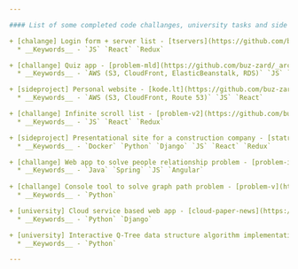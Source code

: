 ```yaml
---

#### List of some completed code challanges, university tasks and side projects:

+ [chalange] Login form + server list - [tservers](https://github.com/buz-zard/senior-frontend-party) (2017-09)
  * __Keywords__ - `JS` `React` `Redux`

+ [challange] Quiz app - [problem-mld](https://github.com/buz-zard/_archive/tree/master/problem-mld) (2017-05)
  * __Keywords__ - `AWS (S3, CloudFront, ElasticBeanstalk, RDS)` `JS` `Node` `Express` `React` `Redux`

+ [sideproject] Personal website - [kode.lt](https://github.com/buz-zard/kode.lt) (2017)
  * __Keywords__ - `AWS (S3, CloudFront, Route 53)` `JS` `React`

+ [challange] Infinite scroll list - [problem-v2](https://github.com/buz-zard/_archive/tree/master/problem-v2) (2017-04)
  * __Keywords__ - `JS` `React` `Redux`

+ [sideproject] Presentational site for a construction company - [statrem](https://github.com/buz-zard/statrem-web) (2015-12)
  * __Keywords__ - `Docker` `Python` `Django` `JS` `React` `Redux`

+ [challange] Web app to solve people relationship problem - [problem-i](https://github.com/buz-zard/_archive/tree/master/problem-i) (2015-02)
  * __Keywords__ - `Java` `Spring` `JS` `Angular`
 
+ [challange] Console tool to solve graph path problem - [problem-v](https://github.com/buz-zard/_archive/tree/master/problem-v) (2015-02)
  * __Keywords__ - `Python`

+ [university] Cloud service based web app - [cloud-paper-news](https://github.com/buz-zard/_archive/tree/master/cloud-paper-news) (2014-10)
  * __Keywords__ - `Python` `Django`

+ [university] Interactive Q-Tree data structure algorithm implementation - [quadoctree](https://github.com/buz-zard/_archive/tree/master/quadoctree) (2014-03)
  * __Keywords__ - `Python`

---
```

